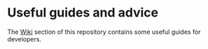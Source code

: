 # Useful guides and advice

The [Wiki](https://github.com/ciuliene/useful/wiki) section of this repository contains some useful guides for developers.

